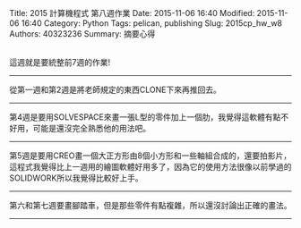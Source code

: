 Title: 2015 計算機程式 第八週作業
Date: 2015-11-06 16:40
Modified: 2015-11-06 16:40
Category: Python
Tags: pelican, publishing
Slug: 2015cp_hw_w8
Authors: 40323236
Summary: 摘要心得

<br>
這週就是要統整前7週的作業!
<hr>

從第一週和第2週是將老師規定的東西CLONE下來再推回去。
<hr>
第4週是要用SOLVESPACE來畫一張L型的零件加上一個肋，我覺得這軟體有點不好用，可能是還沒完全熟悉他的用法吧。
<hr>
第5週是要用CREO畫一個大正方形由8個小方形和一些軸組合成的，還要拍影片，這程式我覺得比上一週用的繪圖軟體好用多了，因為它的使用方法很像以前學過的SOLIDWORK所以我覺得比較好上手。
<hr>
第六和第七週要畫腳踏車，但是那些零件有點複雜，所以還沒討論出正確的畫法。
<hr>

